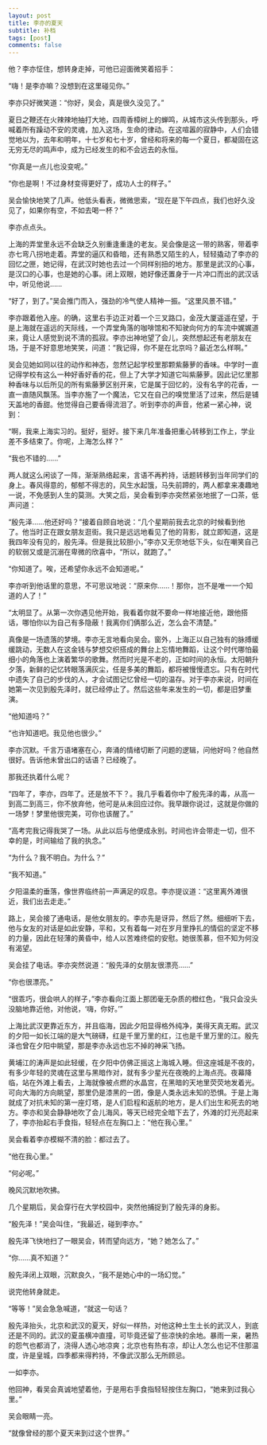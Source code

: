 ```yaml
---
layout: post
title: 李亦的夏天
subtitle: 补档
tags: [post]
comments: false
---
```


他？李亦怔住，想转身走掉，可他已迎面微笑着招手：

“嗨！是李亦嘛？没想到在这里碰见你。”

李亦只好微笑道：“你好，吴会，真是很久没见了。”

夏日之鞭还在火辣辣地抽打大地，四周香樟树上的蝉鸣，从城市这头传到那头，呼喊着所有躁动不安的灵魂，加入这场，生命的律动。在这喧嚣的寂静中，人们会错觉地以为，去年和明年，十七岁和七十岁，曾经和将来的每一个夏日，都凝固在这无穷无尽的鸣声中，成为已经发生的和不会远去的永恒。

“你真是一点儿也没变呢。”

“你也是啊！不过身材变得更好了，成功人士的样子。”

吴会愉快地笑了几声。他低头看表，微微思索，“现在是下午四点，我们也好久没见了，如果你有空，不如去喝一杯？”

李亦点点头。

上海的弄堂里永远不会缺乏久别重逢重逢的老友。吴会像是这一带的熟客，带着李亦七弯八拐地走着。弄堂的逼仄和昏暗，还有熟悉又陌生的人，轻轻撬动了李亦的回忆之匣，她记得，在武汉时她也去过一个同样别扭的地方。那里是武汉的心事，是汉口的心事，也是她的心事。闭上双眼，她好像还置身于一片冲口而出的武汉话中，听见他说……

“好了，到了。”吴会推门而入，强劲的冷气使人精神一振。“这里风景不错。”

李亦跟着他入座。的确，这里右手边正对着一个三叉路口，金茂大厦遥遥在望，于是上海就在遥远的天际线，一个弄堂角落的咖啡馆和不知驶向何方的车流中娓娓道来，竟让人感觉到说不清的孤寂。李亦出神地望了会儿，突然想起还有老朋友在场，于是不好意思地笑笑，问道：“我记得，你不是在北京吗？最近怎么样啊。”

吴会见她如同以往的动作和神态，忽然记起学校里那颗紫藤萝的香味。中学时一直记得学校有这么一种好香好香的花，但上了大学才知道它叫紫藤萝。因此记忆里那种香味与以后所见的所有紫藤萝区别开来，它是属于回忆的，没有名字的花香，一直一直随风飘荡。当李亦施了一个魔法，它又在自己的嗅觉里活了过来，然后是铺天盖地的香甜。他觉得自己要香得流泪了。听到李亦的声音，他紧一紧心神，说到：

“啊，我来上海实习的。挺好，挺好。接下来几年准备把重心转移到工作上，学业差不多结束了。你呢，上海怎么样？”

“我也不错的……”

两人就这么闲谈了一阵，渐渐熟络起来，言语不再矜持，话题转移到当年同学们的身上。春风得意的，郁郁不得志的，风生水起饿，马失前蹄的，两人都拿来凑趣地一说，不免感到人生的莫测。大笑之后，吴会看到李亦突然紧张地抿了一口茶，低声问道：

“殷先泽……他还好吗？”接着自顾自地说：“几个星期前我去北京的时候看到他了。他当时正在跟女朋友逛街。我只是远远地看见了他的背影，就立即知道，这是我四年没有见的，殷先泽。但是我比较胆小，”李亦又无奈地低下头，似在嘲笑自己的软弱又或是沉溺在卑微的欣喜中，“所以，就跑了。”

“你知道了。唉，还希望你永远不会知道呢。”

李亦听到他话里的意思，不可思议地说：“原来你……！那你，岂不是唯一一个知道的人了！”

“太明显了。从第一次你遇见他开始，我看着你就不要命一样地接近他，跟他搭话，哪怕你以为自己有多隐蔽！我离你们俩那么近，怎么会不清楚。”

真像是一场遗落的梦境。李亦无言地看向吴会。窗外，上海正以自己独有的脉搏缓缓跳动，无数人在这金钱与梦想交织搭成的舞台上忘情地舞蹈，让这个时代哪怕最细小的角落也上演着繁华的歌舞。然而时光是不老的，正如时间的永恒。太阳朝升夕落，新鲜的记忆转眼落满灰尘，任是多美的舞蹈，都将被慢慢遗忘。只有在时代中遗失了自己的步伐的人，才会试图记忆曾经一切的温存。对于李亦来说，时间在她第一次见到殷先泽时，就已经停止了。然后这些年来发生的一切，都是旧梦重演。

“他知道吗？”

“也许知道吧。我见他也很少。”

李亦沉默。千言万语堵塞在心，奔涌的情绪切断了问题的逻辑，问他好吗？他自然很好。告诉他未曾出口的话语？已经晚了。

那我还执着什么呢？

“四年了，李亦，四年了。还是放不下？。我几乎看着你中了殷先泽的毒，从高一到高二到高三，你不放弃他，他可是从未回应过你。我早跟你说过，这就是你做的一场梦！梦里他很完美，可你也该醒了。”

“高考完我记得我哭了一场。从此以后与他便成永别。时间也许会带走一切，但不幸的是，时间输给了我的执念。”

“为什么？我不明白。为什么？”

“我不知道。”

夕阳温柔的垂落，像世界临终前一声满足的叹息。李亦提议道：“这里离外滩很近，我们出去走走。”

路上，吴会接了通电话，是他女朋友的。李亦先是讶异，然后了然。细细听下去，他与女友的对话是如此安静，平和，又有着每一对在岁月里挣扎的情侣的坚定不移的力量，因此在轻薄的黄昏中，给人以苦难终偿的安慰。她很羡慕，但不知为何没有渴望。

吴会挂了电话。李亦突然说道：“殷先泽的女朋友很漂亮……”

“你也很漂亮。”

“很乖巧，很会哄人的样子，”李亦看向江面上那团毫无杂质的橙红色，“我只会没头没脑地靠近他，对他说，‘嗨，你好。’”

上海比武汉更靠近东方，并且临海，因此夕阳显得格外纯净，美得天真无暇。武汉的夕阳一如长江端的是大气磅礴，红是千里万里的红，江也是千里万里的江。殷先泽也曾在夕阳中眺望，那是李亦永远也忘不掉的神采飞扬。

黄埔江的涛声是如此轻缓，在夕阳中仿佛正摇这上海城入睡。但这座城是不夜的，有多少年轻的灵魂在这里与黑暗作对，就有多少星光在夜晚的上海点亮。夜幕降临，站在外滩上看去，上海就像被点燃的水晶宫，在黑暗的天地里荧荧地发着光。可向大海的方向眺望，那里仍是漆黑的一团，像是人类永远未知的恐惧。于是上海就成了对抗未知的第一座灯塔，是人们启程和返航的地方，是人们出生和死去的地方。李亦和吴会静静地吹了会儿海风，等天已经完全暗下去了，外滩的灯光亮起来了，李亦抬起右手食指，轻轻点在左胸口上：“他在我心里。”

吴会看着李亦模糊不清的脸：都过去了。

“他在我心里。”

“何必呢。”

晚风沉默地吹拂。

几个星期后，吴会穿行在大学校园中，突然他捕捉到了殷先泽的身影。

“殷先泽！”吴会叫住，“我最近，碰到李亦。”

殷先泽飞快地扫了一眼吴会，转而望向远方，“她？她怎么了。”

“你……真不知道？”

殷先泽闭上双眼，沉默良久，“我不是她心中的一场幻觉。”

说完他转身就走。

“等等！”吴会急急喊道，“就这一句话？

殷先泽抬头，北京和武汉的夏天，好似一样热，对他这种土生土长的武汉人，到底还是不同的。武汉的夏虽横冲直撞，可毕竟还留了些凉快的余地。暴雨一来，暑热的怨气也都消了，浇得人透心地凉爽；北京也有热有凉，却让人怎么也记不住那温度，许是皇城，四季都来得矜持，不像武汉那么无所顾忌。

一如李亦。

他回神，看吴会真诚地望着他，于是用右手食指轻轻按住左胸口，“她来到过我心里。”

吴会眼睛一亮。

“就像曾经的那个夏天来到过这个世界。”

